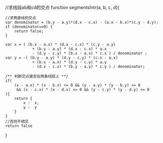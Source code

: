 //求线段ab和cd的交点
function segmentsIntr(a, b, c, d){  
  
	//求两直线的交点
    var denominator = (b.y - a.y)*(d.x - c.x) - (a.x - b.x)*(c.y - d.y);  
    if (denominator==0) {  
        return false;  
    }  
     
    var x = ( (b.x - a.x) * (d.x - c.x) * (c.y - a.y)   
                + (b.y - a.y) * (d.x - c.x) * a.x   
                - (d.y - c.y) * (b.x - a.x) * c.x ) / denominator ;  
    var y = -( (b.y - a.y) * (d.y - c.y) * (c.x - a.x)   
                + (b.x - a.x) * (d.y - c.y) * a.y   
                - (d.x - c.x) * (b.y - a.y) * c.y ) / denominator;  
  
	/** 判断交点是否在两条线段上 **/  
    if(  
        (x - a.x) * (x - b.x) <= 0 && (y - a.y) * (y - b.y) <= 0  
         && (x - c.x) * (x - d.x) <= 0 && (y - c.y) * (y - d.y) <= 0  
    ){  
        return {  
            x :  x,  
            y :  y  
        }  
    }  
    //否则不相交  
    return false  
}
